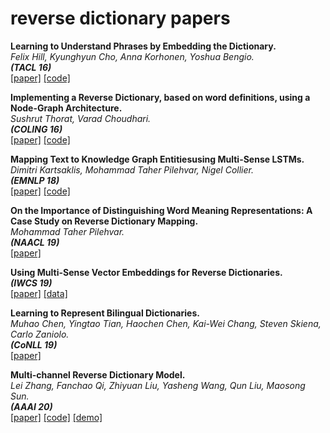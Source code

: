 # reverse dictionary papers

**Learning to Understand Phrases by Embedding the Dictionary.**<br>
*Felix Hill, Kyunghyun Cho, Anna Korhonen, Yoshua Bengio.*<br>
**_(TACL 16)_**<br>
[[paper]](https://www.mitpressjournals.org/doi/pdf/10.1162/tacl_a_00080)
[[code]](https://github.com/fh295/DefGen2)

**Implementing a Reverse Dictionary, based on word definitions, using a Node-Graph Architecture.**<br>
*Sushrut Thorat, Varad Choudhari.*<br>
**_(COLING 16)_**<br>
[[paper]](https://www.aclweb.org/anthology/C16-1263.pdf)
[[code]](https://github.com/novelmartis/RD16demo)

**Mapping Text to Knowledge Graph Entitiesusing Multi-Sense LSTMs.**<br>
*Dimitri Kartsaklis, Mohammad Taher Pilehvar, Nigel Collier.*<br>
**_(EMNLP 18)_**<br>
[[paper]](https://www.aclweb.org/anthology/D18-1221.pdf)
[[code]](https://bitbucket.org/dimkart/ms-lstm/src/master/)

**On the Importance of Distinguishing Word Meaning Representations: A Case Study on Reverse Dictionary Mapping.**<br>
*Mohammad Taher Pilehvar.*<br>
**_(NAACL 19)_**<br>
[[paper]](https://www.aclweb.org/anthology/N19-1222.pdf)

**Using Multi-Sense Vector Embeddings for Reverse Dictionaries.**<br>
**_(IWCS 19)_**<br>
[[paper]](https://www.aclweb.org/anthology/W19-0421.pdf)
[[data]](https://github.com/uds-lsv/Multi-Sense-Embeddings-Reverse-Dictionaries)

**Learning to Represent Bilingual Dictionaries.**<br>
*Muhao Chen, Yingtao Tian, Haochen Chen, Kai-Wei Chang, Steven Skiena, Carlo Zaniolo.*<br>
**_(CoNLL 19)_**<br>
[[paper]](https://www.aclweb.org/anthology/K19-1015.pdf)

**Multi-channel Reverse Dictionary Model.**<br>
*Lei Zhang, Fanchao Qi, Zhiyuan Liu, Yasheng Wang, Qun Liu, Maosong Sun.*<br>
**_(AAAI 20)_**<br>
[[paper]](https://arxiv.org/pdf/1912.08441.pdf)
[[code]](https://github.com/thunlp/MultiRD)
[[demo]](https://wantwords.thunlp.org/)
